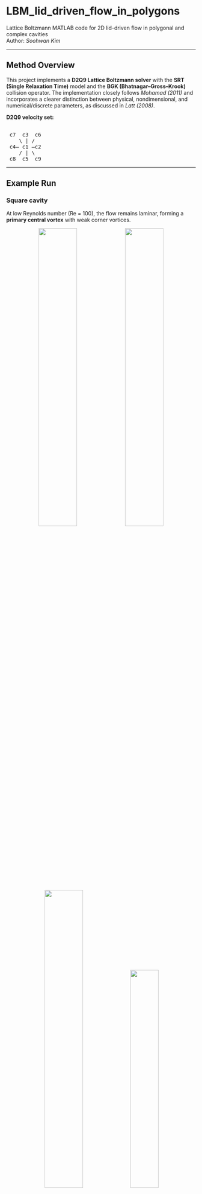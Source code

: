 # LBM_lid_driven_flow_in_polygons
Lattice Boltzmann MATLAB code for 2D lid-driven flow in polygonal and complex cavities    
Author: *Soohwan Kim*  

---

## Method Overview
This project implements a **D2Q9 Lattice Boltzmann solver** with the **SRT (Single Relaxation Time)** model and the **BGK (Bhatnagar–Gross–Krook)** collision operator. The implementation closely follows *Mohamad (2011)* and incorporates a clearer distinction between physical, nondimensional, and numerical/discrete parameters, as discussed in *Latt (2008)*.

**D2Q9 velocity set:**
<pre> 
 c7  c3  c6 
    \ | /  
 c4— c1 —c2 
    / | \  
 c8  c5  c9 
</pre>
---

## Example Run

### Square cavity

At low Reynolds number (Re = 100), the flow remains laminar, forming a **primary central vortex** with weak corner vortices.  

<p align="center">
  <img src="square/square_u_Re100_N50.jpg" width="45%"/>
  <img src="square/square_v_Re100_N50.jpg" width="45%"/><br>
  <img src="square/square_omega_Re100_N50.jpg" width="45%"/>
  <img src="square/square_SL_Re100_N50.jpg" width="38.5%"/>
</p>


At moderate Reynolds number (Re = 500), the **corner vortices intensify** and shift in position, reflecting stronger inertial effects.  

<p align="center">
  <img src="square/square_u_Re500_N50.jpg" width="45%"/>
  <img src="square/square_v_Re500_N50.jpg" width="45%"/><br>
  <img src="square/square_omega_Re500_N50.jpg" width="45%"/>
  <img src="square/square_SL_Re500_N50.jpg" width="38.5%"/>
</p>

---

### Other cavities

<p align="center">
  <img src="triangle/triangle_SL_N50_Re100.jpg" width="30%"/>
  <img src="pentagon/pentagon_Re100_N50.jpg" width="30%"/>
  <img src="others/rectangle_N20_Re100.jpg" width="30%"/><br>
  <img src="others/mountain_N20_Re100.jpg" width="30%"/>
  <img src="others/mountain3_N50_Re100.jpg" width="30%"/>
  <img src="others/trapezoid_N50_Re100.jpg" width="30%"/>
</p>

---

### Effect of Increasing Reynolds Number

As the Reynolds number increases, the **primary vortex center shifts** downward and secondary vortices grow in size.  

<p align="center">
  <img src="misc/vortex_center.png" width="80%"/>
</p>


---

## Boundary Condition Treatments
Three boundary treatments were tested for curved and complex walls:  

- **Staircase full bounce-back**  
- **Staircase half bounce-back**  
- **Interpolated curved boundary (Yu et al., 2003)**  

To reduce computational cost while maintaining a decent accuracy, the simplest **staircase full bounce-back** scheme was chosen.  

📄 *See `misc/three_boundary_treatments.pptx` for details on implementation.*  

---

## Geometry Definition with `isfluid`
Complex cavity boundaries are represented by a binary mask `isfluid`:  
- `1` → fluid node  
- `2` → boundary node  
- `0` → solid node  

This allows simulation of arbitrary polygonal domains inside a square computational box.  

![isfluid mask](misc/isfluid.png)  
*Example of boundary nodes along a curved wall.*  

![Boundary treatments](misc/three_BC_treatment.png)  
*Comparison of different boundary treatments.*  

---

## Output and Results
Each example folder demonstrates the computed flow fields:  
- **u** → x-velocity field  
- **v** → y-velocity field  
- **ω** → vorticity field  
- **ψ** → streamfunction and secondary vortex area  
- **Streamlines** → streamline visualization  

---

## Recommended Parameters
- **Resolution (N):** >20  
- **Reynolds number (Re):** 100–1000  
- **Turbulence model:** None (laminar only)  

---

## References
- Biswas, S., & Kalita, J. C. (2020). *Topology of corner vortices in the lid-driven cavity flow: 2D vis a vis 3D.* **Archive of Applied Mechanics, 90**, 2201–2216.  
- Filippova, O., & Hänel, D. (1998). *Grid refinement for lattice-BGK models.* **Journal of Computational Physics, 147(1)**, 219–228.  
- Mei, R., Luo, L. S., & Shyy, W. (1999). *An accurate curved boundary treatment in the lattice Boltzmann method.* **Journal of Computational Physics, 155(2)**, 307–330.  
- Bouzidi, M. H., Firdaouss, M., & Lallemand, P. (2001). *Momentum transfer of a Boltzmann-lattice fluid with boundaries.* **Physics of Fluids, 13(11)**, 3452–3459.  
- Yu, D., Mei, R., Luo, L. S., & Shyy, W. (2003). *Viscous flow computations with the method of lattice Boltzmann equation.* **Progress in Aerospace Sciences, 39(5)**, 329–367.  
- Mei, R., Shyy, W., Yu, D., & Luo, L. S. (2000). *Lattice Boltzmann method for 3-D flows with curved boundary.* **Journal of Computational Physics, 161(2)**, 680–699.  
- Mohamad, A. A. (2011). *Lattice Boltzmann Method (Vol. 70).* Springer.  
